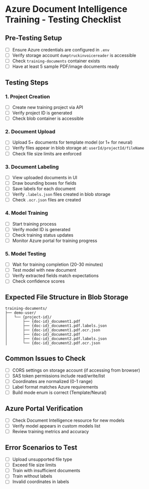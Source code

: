 # Azure Document Intelligence Training - Testing Checklist

## Pre-Testing Setup
- [ ] Ensure Azure credentials are configured in `.env`
- [ ] Verify storage account `dumptruckinvoicereader` is accessible
- [ ] Check `training-documents` container exists
- [ ] Have at least 5 sample PDF/image documents ready

## Testing Steps

### 1. Project Creation
- [ ] Create new training project via API
- [ ] Verify project ID is generated
- [ ] Check blob container is accessible

### 2. Document Upload
- [ ] Upload 5+ documents for template model (or 1+ for neural)
- [ ] Verify files appear in blob storage at: `userId/projectId/fileName`
- [ ] Check file size limits are enforced

### 3. Document Labeling
- [ ] View uploaded documents in UI
- [ ] Draw bounding boxes for fields
- [ ] Save labels for each document
- [ ] Verify `.labels.json` files created in blob storage
- [ ] Check `.ocr.json` files are created

### 4. Model Training
- [ ] Start training process
- [ ] Verify model ID is generated
- [ ] Check training status updates
- [ ] Monitor Azure portal for training progress

### 5. Model Testing
- [ ] Wait for training completion (20-30 minutes)
- [ ] Test model with new document
- [ ] Verify extracted fields match expectations
- [ ] Check confidence scores

## Expected File Structure in Blob Storage
```
training-documents/
├── demo-user/
│   └── {project-id}/
│       ├── {doc-id}_document1.pdf
│       ├── {doc-id}_document1.pdf.labels.json
│       ├── {doc-id}_document1.pdf.ocr.json
│       ├── {doc-id}_document2.pdf
│       ├── {doc-id}_document2.pdf.labels.json
│       └── {doc-id}_document2.pdf.ocr.json
```

## Common Issues to Check
- [ ] CORS settings on storage account (if accessing from browser)
- [ ] SAS token permissions include read/write/list
- [ ] Coordinates are normalized (0-1 range)
- [ ] Label format matches Azure requirements
- [ ] Build mode enum is correct (Template/Neural)

## Azure Portal Verification
- [ ] Check Document Intelligence resource for new models
- [ ] Verify model appears in custom models list
- [ ] Review training metrics and accuracy

## Error Scenarios to Test
- [ ] Upload unsupported file type
- [ ] Exceed file size limits
- [ ] Train with insufficient documents
- [ ] Train without labels
- [ ] Invalid coordinates in labels